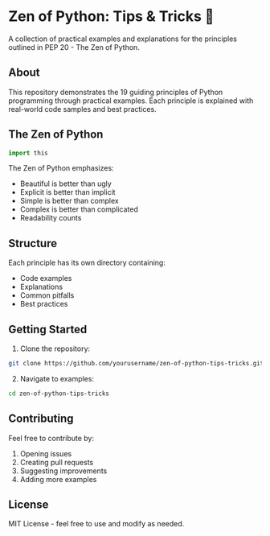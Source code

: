 # Zen of Python: Tips & Tricks 🐍

A collection of practical examples and explanations for the principles outlined in PEP 20 - The Zen of Python.

## About

This repository demonstrates the 19 guiding principles of Python programming through practical examples. Each principle is explained with real-world code samples and best practices.

## The Zen of Python

```python
import this
```

The Zen of Python emphasizes:

- Beautiful is better than ugly
- Explicit is better than implicit
- Simple is better than complex
- Complex is better than complicated
- Readability counts

## Structure

Each principle has its own directory containing:
- Code examples
- Explanations
- Common pitfalls
- Best practices

## Getting Started

1. Clone the repository:
```bash
git clone https://github.com/yourusername/zen-of-python-tips-tricks.git
```

2. Navigate to examples:
```bash
cd zen-of-python-tips-tricks
```

## Contributing

Feel free to contribute by:
1. Opening issues
2. Creating pull requests
3. Suggesting improvements
4. Adding more examples

## License

MIT License - feel free to use and modify as needed.
